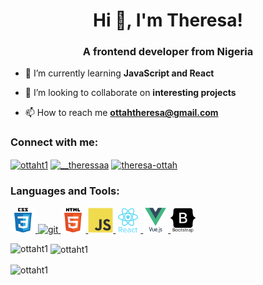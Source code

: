 <h1 align="center">Hi 👋, I'm Theresa!</h1>
<h3 align="center">A frontend developer from Nigeria</h3>

- 🌱 I’m currently learning **JavaScript and React**

- 👯 I’m looking to collaborate on **interesting projects**

- 📫 How to reach me **ottahtheresa@gmail.com**

<h3 align="left">Connect with me:</h3>
<p align="left">
<a href="https://codepen.io/ottaht1" target="blank"><img align="center" src="https://raw.githubusercontent.com/rahuldkjain/github-profile-readme-generator/master/src/images/icons/Social/codepen.svg" alt="ottaht1" height="30" width="40" /></a>
<a href="https://twitter.com/__theressaa" target="blank"><img align="center" src="https://raw.githubusercontent.com/rahuldkjain/github-profile-readme-generator/master/src/images/icons/Social/twitter.svg" alt="__theressaa" height="30" width="40" /></a>
<a href="https://linkedin.com/in/theresa-ottah-84401a156" target="blank"><img align="center" src="https://raw.githubusercontent.com/rahuldkjain/github-profile-readme-generator/master/src/images/icons/Social/linked-in-alt.svg" alt="theresa-ottah" height="30" width="40" /></a>
</p>

<h3 align="left">Languages and Tools:</h3>
<p align="left"> <a href="https://www.w3schools.com/css/" target="_blank" rel="noreferrer"> <img src="https://raw.githubusercontent.com/devicons/devicon/master/icons/css3/css3-original-wordmark.svg" alt="css3" width="40" height="40"/> </a> <a href="https://git-scm.com/" target="_blank" rel="noreferrer"> <img src="https://www.vectorlogo.zone/logos/git-scm/git-scm-icon.svg" alt="git" width="40" height="40"/> </a> <a href="https://www.w3.org/html/" target="_blank" rel="noreferrer"> <img src="https://raw.githubusercontent.com/devicons/devicon/master/icons/html5/html5-original-wordmark.svg" alt="html5" width="40" height="40"/> </a> <a href="https://developer.mozilla.org/en-US/docs/Web/JavaScript" target="_blank" rel="noreferrer"> <img src="https://raw.githubusercontent.com/devicons/devicon/master/icons/javascript/javascript-original.svg" alt="javascript" width="40" height="40"/> </a> <a href="https://reactjs.org/" target="_blank" rel="noreferrer"> <img src="https://raw.githubusercontent.com/devicons/devicon/master/icons/react/react-original-wordmark.svg" alt="react" width="40" height="40"/> </a>
<a href="https://vuejs.org/" target="_blank" rel="noreferrer"> 
    <img src="https://raw.githubusercontent.com/devicons/devicon/master/icons/vuejs/vuejs-original-wordmark.svg" alt="vuejs" width="40" height="40"/> 
  </a>
<a href="https://getbootstrap.com/" target="_blank" rel="noreferrer"> 
    <img src="https://raw.githubusercontent.com/devicons/devicon/master/icons/bootstrap/bootstrap-plain-wordmark.svg" alt="bootstrap" width="40" height="40"/> 
  </a></p>

<p><img align="left" src="https://github-readme-stats.vercel.app/api/top-langs?username=ottaht1&show_icons=true&locale=en&layout=compact" alt="ottaht1" /></p>

<p>&nbsp;<img align="center" src="https://github-readme-stats.vercel.app/api?username=ottaht1&show_icons=true&locale=en" alt="ottaht1" /></p>

<p><img align="center" src="https://github-readme-streak-stats.herokuapp.com/?user=ottaht1&" alt="ottaht1" /></p>
